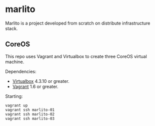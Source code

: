 marlito
=======

Marlito is a project developed from scratch on distribute infrastructure stack.

CoreOS
------

This repo uses Vagrant and Virtualbox to create three CoreOS virtual machine.

Dependencies:

* [Virtualbox](https://www.virtualbox.org/) 4.3.10 or greater.
* [Vagrant](http://www.vagrantup.com/) 1.6 or greater.


Starting:

```
vagrant up
vagrant ssh marlito-01
vagrant ssh marlito-02
vagrant ssh marlito-03
```

